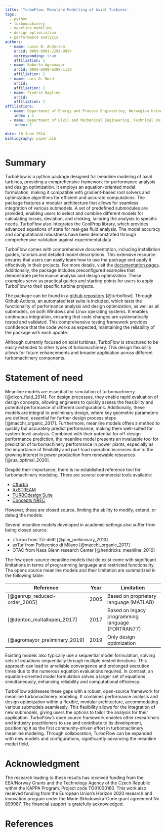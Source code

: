```yaml
---
title: 'TurboFlow: Meanline Modelling of Axial Turbines'
tags:
  - python
  - turbomachinery
  - meanline modeling
  - design optimization
  - performance analysis
authors:
  - name: Lasse B. Anderson
    orcid: 0009-0001-2293-9954
    corresponding: true
    affiliation: 1
  - name: Roberto Agromayor
    orcid: 0009-0009-9289-1130
    affiliation: 2
  - name: Lars O. Nord
    orcid: 
    affiliation: 1
  - name: Fredrik Haglind
    orcid: 
    affiliation: 2
affiliations:
  - name: Department of Energy and Process Engineering, Norwegian University of Science and Technology, Trondheim, Norway
    index : 1
  - name: Department of Civil and Mechanical Engineering, Technical University of Denmark, Kgs. Lyngby, Denmark
    index: 2

date: 10 June 2024
bibliography: paper.bib
---
```


# Summary

TurboFlow is a python package designed for meanline modeling of axial turbines, providing a comprehensive framework for performance analysis and design optimization. 
It employs an equation-oriented model formulation, making it compatible with gradient-based root solvers and optimization algorithms for efficient and accurate computations.
The package features a modular architecture that allows for seamless integration of various submodels.  A set of predefined submodules are provided, enabling users to 
select and combine different models for calculating losses, deviation, and choking, tailoring the analysis to specific needs. TurboFlow also integrates the CoolProp library, 
which provides advanced equations of state for real-gas fluid analysis. The model accuracy and computational robustness have been demonstrated through comprehensive validation 
against experimental data. 

TurboFlow comes with comprehensive documentation, including installation guides, tutorials and detailed model descriptions. 
This extensive resource ensures that users can easily learn how to use the package and apply it effectively in their projects. For more details, visit the [documentation pages](https://turbo-sim.github.io/TurboFlow/).
Additionally, the package includes preconfigured examples that demonstrate performance analysis and design optimization. These examples serve as practical guides and starting points for users to 
apply TurboFlow to their specific turbine projects. 

The package can be found in a [github repository](https://github.com/turbo-sim/TurboFlow) [@turboflow]. Through Github Actions, an automated test suite is included, which tests the functionality of performance analysis and design optimization, as well as all submodels, on both Windows and Linux operating systems. It enables continuous integration, 
ensuring that code changes are systematically tested and validated. This comprehensive testing framework provides confidence that the code works as expected, maintaining the reliability of 
the package with each update.

Although currently focused on axial turbines, TurboFlow is structured to be easily extended to other types of turbomachinery. This design flexibility allows for future enhancements and broader 
application across different turbomachinery components.

# Statement of need

Meanline models are essential for simulation of turbomachinery [@dixon_fluid_2014]. For design processes, they enable rapid evaluation of design concepts, allowing engineers to quickly assess the feasibility and potential 
performance of different configurations. Additionally, these models are integral to preliminary design, where key geometric parameters are defined, essential for further design process steps [@macchi_organic_2017]. 
Furthermore, meanline models offers a method to quickly but accurately predict performance, making them well-suited for system-level analysis. Combined with their potential for 
off-design performance prediction, the meanline model presents an invaluable tool for prediction of turbomachinery performance in power plants, especially as the importance of flexibility and 
part-load operation increases due to the growing interest in power production from renewable resources [@rua_optimal_2020].

Despite their importance, there is no established reference tool for turbomachinery modeling. There are several commercial tools available:

- [Cfturbo](https://cfturbo.com/)
- [AxSTREAM](https://www.softinway.com/software/)
- [TURBOdesign Suite](https://www.adtechnology.com/products)
- [Concepts NREC](https://www.conceptsnrec.com/turbomachinery-software-solutions)

However, these are closed source, limiting the ability to modify, extend, or debug the models. 

Several meanline models developed in academic settings also suffer from being closed source:

- zTurbo from TU-delft [@pini_preliminary_2013]
- axTur from Politecnico di Milano [@macchi_organic_2017]
- OTAC from Nasa Glenn research Center [@hendricks_meanline_2016]

The few open-source meanline models that do exist come with significant limitations in terms of programming language and restricted functionality. 
The opens source meanline models and their limitation are summarized in the following table: 

| Reference                          | Year | Limitation                                       |
|------------------------------------|------|--------------------------------------------------|
| [@genrup_reduced-order_2005]       | 2005 | Based on proprietary language (MATLAB)           |
| [@denton_multallopen_2017]         | 2017 | Based on legacy programming language (FORTRAN77) |
| [@agromayor_preliminary_2019]      | 2019 | Only design optimization                         |

Existing models also typically use a sequential model formulation, solving sets of equations sequentially through multiple nested iterations. This approach can lead to unreliable convergence and prolonged execution 
times due to the numerous equation evaluations required. In contrast, an equation-oriented model formulation solves a larger set of equations simultaneously, enhancing reliability and computational efficiency.

TurboFlow addresses these gaps with a robust, open-source framework for meanline turbomachinery modeling. It combines performance analysis and design optimization within a flexible, modular 
architecture, accommodating various submodels seamlessly. This flexibility allows for the integration of new submodels, giving users the options to tailor the analysis for their application. 
TurboFlow’s open source framework enables other researchers and industry practitioners to use and contribute to its development, positioning it as the first community-driven effort in 
turbomachinery meanline modeling. Through collaboration, TurboFlow can be expanded with new models and configurations, significantly advancing the meanline model field.

# Acknowledgment
The research leading to these results has received funding from the EEA/Norway Grants and the Technology Agency of the Czech Republic within the KAPPA Program. 
Project code TO01000160. This work also received funding from the European Union’s Horizon 2020 research and innovation program under the Marie Skłodowska-Curie 
grant agreement No 899987. The financial support is gratefully acknowledged.

# References
